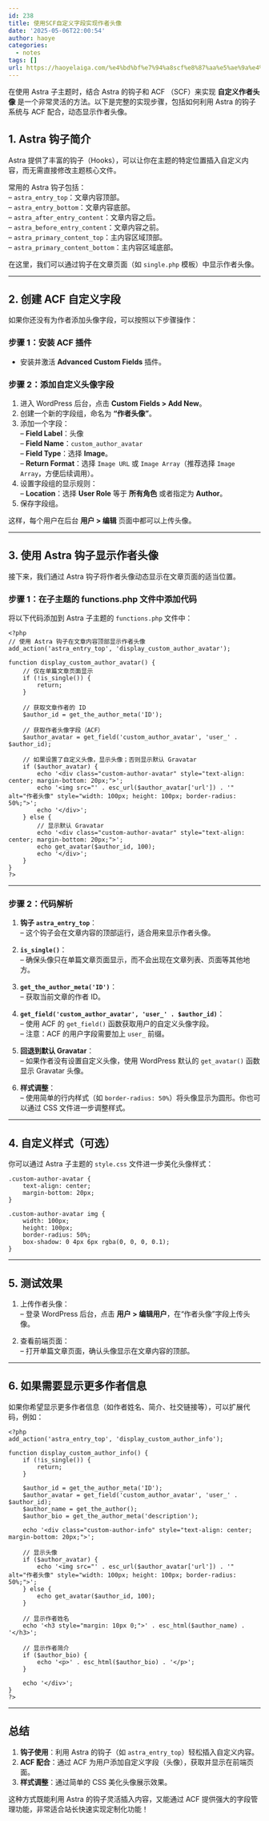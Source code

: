 ```yaml
---
id: 238
title: 使用SCF自定义字段实现作者头像
date: '2025-05-06T22:00:54'
author: haoye
categories:
  - notes
tags: []
url: https://haoyelaiga.com/%e4%bd%bf%e7%94%a8scf%e8%87%aa%e5%ae%9a%e4%b9%89%e5%ad%97%e6%ae%b5%e5%ae%9e%e7%8e%b0%e4%bd%9c%e8%80%85%e5%a4%b4%e5%83%8f/
---
```


在使用 Astra 子主题时，结合 Astra 的钩子和 ACF （SCF）来实现 **自定义作者头像** 是一个非常灵活的方法。以下是完整的实现步骤，包括如何利用 Astra 的钩子系统与 ACF 配合，动态显示作者头像。

## **1. Astra 钩子简介**

Astra 提供了丰富的钩子（Hooks），可以让你在主题的特定位置插入自定义内容，而无需直接修改主题核心文件。

常用的 Astra 钩子包括：\
– `astra_entry_top`：文章内容顶部。\
– `astra_entry_bottom`：文章内容底部。\
– `astra_after_entry_content`：文章内容之后。\
– `astra_before_entry_content`：文章内容之前。\
– `astra_primary_content_top`：主内容区域顶部。\
– `astra_primary_content_bottom`：主内容区域底部。

在这里，我们可以通过钩子在文章页面（如 `single.php` 模板）中显示作者头像。

***

## **2. 创建 ACF 自定义字段**

如果你还没有为作者添加头像字段，可以按照以下步骤操作：

### **步骤 1：安装 ACF 插件**

- 安装并激活 **Advanced Custom Fields** 插件。

### **步骤 2：添加自定义头像字段**

1. 进入 WordPress 后台，点击 **Custom Fields > Add New**。
2. 创建一个新的字段组，命名为 **“作者头像”**。
3. 添加一个字段：\
   – **Field Label**：头像\
   – **Field Name**：`custom_author_avatar`\
   – **Field Type**：选择 **Image**。\
   – **Return Format**：选择 `Image URL` 或 `Image Array`（推荐选择 `Image Array`，方便后续调用）。
4. 设置字段组的显示规则：\
   – **Location**：选择 **User Role** 等于 **所有角色** 或者指定为 **Author**。
5. 保存字段组。

这样，每个用户在后台 **用户 > 编辑** 页面中都可以上传头像。

***

## **3. 使用 Astra 钩子显示作者头像**

接下来，我们通过 Astra 钩子将作者头像动态显示在文章页面的适当位置。

### **步骤 1：在子主题的 functions.php 文件中添加代码**

将以下代码添加到 Astra 子主题的 `functions.php` 文件中：

```
<?php
// 使用 Astra 钩子在文章内容顶部显示作者头像
add_action('astra_entry_top', 'display_custom_author_avatar');

function display_custom_author_avatar() {
    // 仅在单篇文章页面显示
    if (!is_single()) {
        return;
    }

    // 获取文章作者的 ID
    $author_id = get_the_author_meta('ID');

    // 获取作者头像字段（ACF）
    $author_avatar = get_field('custom_author_avatar', 'user_' . $author_id);

    // 如果设置了自定义头像，显示头像；否则显示默认 Gravatar
    if ($author_avatar) {
        echo '<div class="custom-author-avatar" style="text-align: center; margin-bottom: 20px;">';
        echo '<img src="' . esc_url($author_avatar['url']) . '" alt="作者头像" style="width: 100px; height: 100px; border-radius: 50%;">';
        echo '</div>';
    } else {
        // 显示默认 Gravatar
        echo '<div class="custom-author-avatar" style="text-align: center; margin-bottom: 20px;">';
        echo get_avatar($author_id, 100);
        echo '</div>';
    }
}
?>
```

***

### **步骤 2：代码解析**

1. **钩子 `astra_entry_top`**：\
   – 这个钩子会在文章内容的顶部运行，适合用来显示作者头像。

2. **`is_single()`**：\
   – 确保头像只在单篇文章页面显示，而不会出现在文章列表、页面等其他地方。

3. **`get_the_author_meta('ID')`**：\
   – 获取当前文章的作者 ID。

4. **`get_field('custom_author_avatar', 'user_' . $author_id)`**：\
   – 使用 ACF 的 `get_field()` 函数获取用户的自定义头像字段。\
   – 注意：ACF 的用户字段需要加上 `user_` 前缀。

5. **回退到默认 Gravatar**：\
   – 如果作者没有设置自定义头像，使用 WordPress 默认的 `get_avatar()` 函数显示 Gravatar 头像。

6. **样式调整**：\
   – 使用简单的行内样式（如 `border-radius: 50%`）将头像显示为圆形。你也可以通过 CSS 文件进一步调整样式。

***

## **4. 自定义样式（可选）**

你可以通过 Astra 子主题的 `style.css` 文件进一步美化头像样式：

```
.custom-author-avatar {
    text-align: center;
    margin-bottom: 20px;
}

.custom-author-avatar img {
    width: 100px;
    height: 100px;
    border-radius: 50%;
    box-shadow: 0 4px 6px rgba(0, 0, 0, 0.1);
}
```

***

## **5. 测试效果**

1. 上传作者头像：\
   – 登录 WordPress 后台，点击 **用户 > 编辑用户**，在“作者头像”字段上传头像。

2. 查看前端页面：\
   – 打开单篇文章页面，确认头像显示在文章内容的顶部。

***

## **6. 如果需要显示更多作者信息**

如果你希望显示更多作者信息（如作者姓名、简介、社交链接等），可以扩展代码，例如：

```
<?php
add_action('astra_entry_top', 'display_custom_author_info');

function display_custom_author_info() {
    if (!is_single()) {
        return;
    }

    $author_id = get_the_author_meta('ID');
    $author_avatar = get_field('custom_author_avatar', 'user_' . $author_id);
    $author_name = get_the_author();
    $author_bio = get_the_author_meta('description');

    echo '<div class="custom-author-info" style="text-align: center; margin-bottom: 20px;">';

    // 显示头像
    if ($author_avatar) {
        echo '<img src="' . esc_url($author_avatar['url']) . '" alt="作者头像" style="width: 100px; height: 100px; border-radius: 50%;">';
    } else {
        echo get_avatar($author_id, 100);
    }

    // 显示作者姓名
    echo '<h3 style="margin: 10px 0;">' . esc_html($author_name) . '</h3>';

    // 显示作者简介
    if ($author_bio) {
        echo '<p>' . esc_html($author_bio) . '</p>';
    }

    echo '</div>';
}
?>
```

***

## **总结**

1. **钩子使用**：利用 Astra 的钩子（如 `astra_entry_top`）轻松插入自定义内容。
2. **ACF 配合**：通过 ACF 为用户添加自定义字段（头像），获取并显示在前端页面。
3. **样式调整**：通过简单的 CSS 美化头像展示效果。

这种方式既能利用 Astra 的钩子灵活插入内容，又能通过 ACF 提供强大的字段管理功能，非常适合站长快速实现定制化功能！
